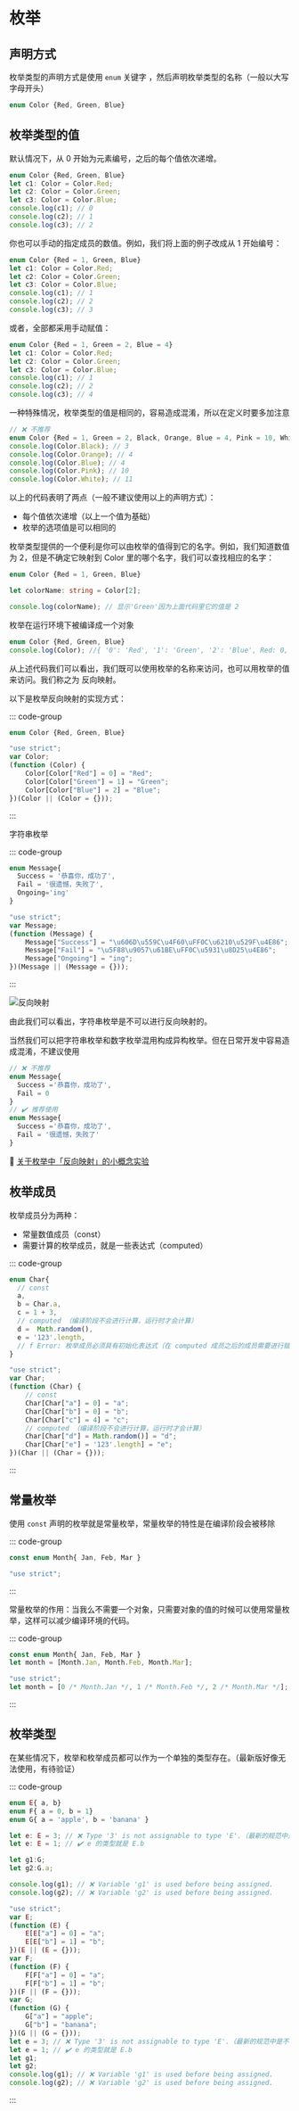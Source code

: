 <script setup>
import MTag from '../components/MTag.vue';
</script>

# 枚举

## 声明方式

枚举类型的声明方式是使用 `enum` 关键字 ，然后声明枚举类型的名称（一般以大写字母开头）

```TypeScript
enum Color {Red, Green, Blue}
```

## 枚举类型的值

默认情况下，从 0 开始为元素编号，之后的每个值依次递增。

```TypeScript
enum Color {Red, Green, Blue}
let c1: Color = Color.Red;
let c2: Color = Color.Green;
let c3: Color = Color.Blue;
console.log(c1); // 0
console.log(c2); // 1
console.log(c3); // 2
```

你也可以手动的指定成员的数值。例如，我们将上面的例子改成从 1 开始编号：

```TypeScript
enum Color {Red = 1, Green, Blue}
let c1: Color = Color.Red;
let c2: Color = Color.Green;
let c3: Color = Color.Blue;
console.log(c1); // 1
console.log(c2); // 2
console.log(c3); // 3
```

或者，全部都采用手动赋值：

```TypeScript
enum Color {Red = 1, Green = 2, Blue = 4}
let c1: Color = Color.Red;
let c2: Color = Color.Green;
let c3: Color = Color.Blue;
console.log(c1); // 1
console.log(c2); // 2
console.log(c3); // 4
```

一种特殊情况，枚举类型的值是相同的，容易造成混淆，所以在定义时要多加注意

```TypeScript
// ❌ 不推荐
enum Color {Red = 1, Green = 2, Black, Orange, Blue = 4, Pink = 10, White }
console.log(Color.Black); // 3
console.log(Color.Orange); // 4
console.log(Color.Blue); // 4
console.log(Color.Pink); // 10
console.log(Color.White); // 11
```

以上的代码表明了两点（一般不建议使用以上的声明方式）：

- 每个值依次递增（以上一个值为基础）
- 枚举的选项值是可以相同的

枚举类型提供的一个便利是你可以由枚举的值得到它的名字。例如，我们知道数值为 2，但是不确定它映射到 Color 里的哪个名字，我们可以查找相应的名字：

```TypeScript
enum Color {Red = 1, Green, Blue}

let colorName: string = Color[2];

console.log(colorName); // 显示'Green'因为上面代码里它的值是 2
```

枚举在运行环境下被编译成一个对象

```TypeScript
enum Color {Red, Green, Blue}
console.log(Color); //{ '0': 'Red', '1': 'Green', '2': 'Blue', Red: 0, Green: 1, Blue: 2 }
```

从上述代码我们可以看出，我们既可以使用枚举的名称来访问，也可以用枚举的值来访问。我们称之为 <m-tag type='tip'>反向映射</m-tag>。

以下是枚举反向映射的实现方式：

::: code-group

```TypeScript [TypeScript]
enum Color {Red, Green, Blue}
```

```Javascript [Javascript]
"use strict";
var Color;
(function (Color) {
    Color[Color["Red"] = 0] = "Red";
    Color[Color["Green"] = 1] = "Green";
    Color[Color["Blue"] = 2] = "Blue";
})(Color || (Color = {}));

```

:::

字符串枚举

::: code-group

```TypeScript [TypeScript]
enum Message{
  Success = '恭喜你，成功了',
  Fail = '很遗憾，失败了',
  Ongoing='ing'
}
```

```Javascript [Javascript]
"use strict";
var Message;
(function (Message) {
    Message["Success"] = "\u606D\u559C\u4F60\uFF0C\u6210\u529F\u4E86";
    Message["Fail"] = "\u5F88\u9057\u61BE\uFF0C\u5931\u8D25\u4E86";
    Message["Ongoing"] = "ing";
})(Message || (Message = {}));
```

:::

![反向映射](/imgs/TypeScript/2.png)

由此我们可以看出，字符串枚举是不可以进行反向映射的。

当然我们可以把字符串枚举和数字枚举混用构成异构枚举。但在日常开发中容易造成混淆，不建议使用

```TypeScript
// ❌ 不推荐
enum Message{
  Success ='恭喜你，成功了',
  Fail = 0
}
// ✔️ 推荐使用
enum Message{
  Success ='恭喜你，成功了',
  Fail = '很遗憾，失败了'
}
```

:link: [关于枚举中「反向映射」的小概念实验](https://juejin.cn/post/6844904153005686792)

## 枚举成员

枚举成员分为两种：

- 常量数值成员（const）
- 需要计算的枚举成员，就是一些表达式（computed）

::: code-group

```TypeScript
enum Char{
  // const
  a,
  b = Char.a,
  c = 1 + 3,
  // computed （编译阶段不会进行计算，运行时才会计算）
  d =  Math.random(),
  e = '123'.length,
  // f Error: 枚举成员必须具有初始化表达式（在 computed 成员之后的成员需要进行赋值）
}
```

```Javascript
"use strict";
var Char;
(function (Char) {
    // const
    Char[Char["a"] = 0] = "a";
    Char[Char["b"] = 0] = "b";
    Char[Char["c"] = 4] = "c";
    // computed （编译阶段不会进行计算，运行时才会计算）
    Char[Char["d"] = Math.random()] = "d";
    Char[Char["e"] = '123'.length] = "e";
})(Char || (Char = {}));
```

:::

## 常量枚举

使用 `const` 声明的枚举就是常量枚举，常量枚举的特性是在编译阶段会被移除

::: code-group

```TypeScript
const enum Month{ Jan, Feb, Mar }
```

```Javascript
"use strict";
```

:::

常量枚举的作用：当我么不需要一个对象，只需要对象的值的时候可以使用常量枚举，这样可以减少编译环境的代码。

::: code-group

```TypeScript
const enum Month{ Jan, Feb, Mar }
let month = [Month.Jan, Month.Feb, Month.Mar];
```

```Javascript
"use strict";
let month = [0 /* Month.Jan */, 1 /* Month.Feb */, 2 /* Month.Mar */];
```

:::

## 枚举类型

在某些情况下，枚举和枚举成员都可以作为一个单独的类型存在。（最新版好像无法使用，有待验证）

::: code-group

```TypeScript
enum E{ a, b}
enum F{ a = 0, b = 1}
enum G{ a = 'apple', b = 'banana' }

let e: E = 3; // ❌ Type '3' is not assignable to type 'E'.（最新的规范中是不可以超出枚举的值范围）
let e: E = 1; // ✔️ e 的类型就是 E.b

let g1:G;
let g2:G.a;

console.log(g1); // ❌ Variable 'g1' is used before being assigned.
console.log(g2); // ❌ Variable 'g2' is used before being assigned.
```

```Javascript
"use strict";
var E;
(function (E) {
    E[E["a"] = 0] = "a";
    E[E["b"] = 1] = "b";
})(E || (E = {}));
var F;
(function (F) {
    F[F["a"] = 0] = "a";
    F[F["b"] = 1] = "b";
})(F || (F = {}));
var G;
(function (G) {
    G["a"] = "apple";
    G["b"] = "banana";
})(G || (G = {}));
let e = 3; // ❌ Type '3' is not assignable to type 'E'.（最新的规范中是不可以超出枚举的值范围）
let e = 1; // ✔️ e 的类型就是 E.b
let g1;
let g2;
console.log(g1); // ❌ Variable 'g1' is used before being assigned.
console.log(g2); // ❌ Variable 'g2' is used before being assigned.


```

:::
